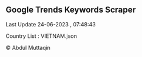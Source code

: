 

## Google Trends Keywords Scraper 
 
Last Update 24-06-2023 , 07:48:43

Country List :
VIETNAM.json



© Abdul Muttaqin 
